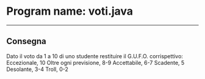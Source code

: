 # Program name: voti.java

---

## Consegna
Dato il voto da 1 a 10 di uno studente
 restituire il G.U.F.O. corrispettivo:
Eccezionale, 10
Oltre ogni previsione, 8-9
Accettabile, 6-7
Scadente, 5
Desolante, 3-4
Troll, 0-2